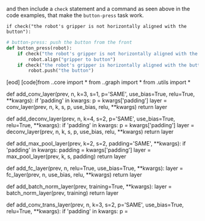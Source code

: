 

and then include a `check` statement and a command as seen above in the code examples, that make the `button-press` task work.

```
if check("the robot's gripper is not horizontally aligned with the button"):
```



```python
# button-press: push the button from the front
def button_press(robot):
    if check("the robot's gripper is not horizontally aligned with the button"):
        robot.align("gripper to button")
    if check("the robot's gripper is horizontally aligned with the button"):
        robot.push("the button")
```

[eod] [code]from ..core import *
from ..graph import *
from .utils import *


def add_conv_layer(prev, n, k=3, s=1, p='SAME', use_bias=True, relu=True, **kwargs):
    if 'padding' in kwargs:
        p = kwargs['padding']
    layer = conv_layer(prev, n, k, s, p, use_bias, relu, **kwargs)
    return layer

def add_deconv_layer(prev, n, k=4, s=2, p='SAME', use_bias=True, relu=True, **kwargs):
    if 'padding' in kwargs:
        p = kwargs['padding']
    layer = deconv_layer(prev, n, k, s, p, use_bias, relu, **kwargs)
    return layer

def add_max_pool_layer(prev, k=2, s=2, padding='SAME', **kwargs):
    if 'padding' in kwargs:
        padding = kwargs['padding']
    layer = max_pool_layer(prev, k, s, padding)
    return layer

def add_fc_layer(prev, n, relu=True, use_bias=True, **kwargs):
    layer = fc_layer(prev, n, use_bias, relu, **kwargs)
    return layer

def add_batch_norm_layer(prev, training=True, **kwargs):
    layer = batch_norm_layer(prev, training)
    return layer


def add_conv_trans_layer(prev, n, k=3, s=2, p='SAME', use_bias=True, relu=True, **kwargs):
    if 'padding' in kwargs:
        p = 